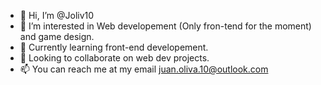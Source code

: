 - 👋 Hi, I’m @Joliv10
- 👀 I’m interested in Web developement (Only fron-tend for the moment) and game design.
- 🌱 Currently learning front-end developement.
- 💞️ Looking to collaborate on web dev projects.
- 📫 You can reach me at my email juan.oliva.10@outlook.com
